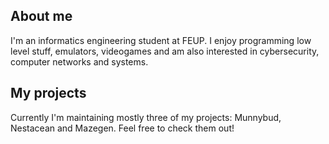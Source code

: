 ## About me
I'm an informatics engineering student at FEUP. I enjoy programming low level stuff, emulators, videogames and am also interested in cybersecurity, computer networks and systems.

## My projects
Currently I'm maintaining mostly three of my projects: Munnybud, Nestacean and Mazegen. Feel free to check them out!
